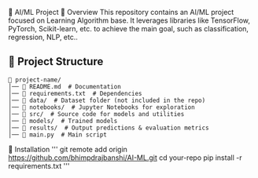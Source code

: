 🚀 AI/ML Project
📌 Overview
This repository contains an AI/ML project focused on Learning Algorithm base. It leverages libraries like TensorFlow, PyTorch, Scikit-learn, etc. to achieve  the main goal, such as classification, regression, NLP, etc..

## 📁 Project Structure
```
📂 project-name/
│── 📜 README.md  # Documentation
│── 📜 requirements.txt  # Dependencies
│── 📂 data/  # Dataset folder (not included in the repo)
│── 📂 notebooks/  # Jupyter Notebooks for exploration
│── 📂 src/  # Source code for models and utilities
│── 📂 models/  # Trained models
│── 📂 results/  # Output predictions & evaluation metrics
│── 📜 main.py  # Main script
```



🔧 Installation
'''
git remote add origin https://github.com/bhimpdrajbanshi/AI-ML.git
cd your-repo
pip install -r requirements.txt
'''
